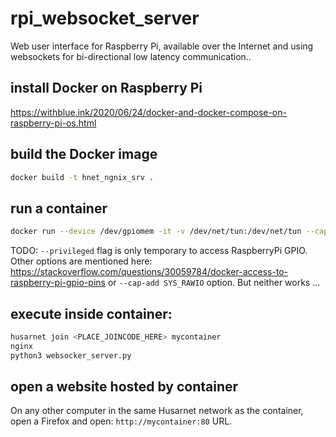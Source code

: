 # rpi_websocket_server
Web user interface for Raspberry Pi, available over the Internet and using websockets for bi-directional low latency communication..

## install Docker on Raspberry Pi

https://withblue.ink/2020/06/24/docker-and-docker-compose-on-raspberry-pi-os.html

## build the Docker image

```bash
docker build -t hnet_ngnix_srv .
```

## run a container

```bash
docker run --device /dev/gpiomem -it -v /dev/net/tun:/dev/net/tun --cap-add NET_ADMIN --sysctl net.ipv6.conf.all.disable_ipv6=0 hnet_ngnix_srv
```

TODO: `--privileged` flag is only temporary to access RaspberryPi GPIO. Other options are mentioned here: https://stackoverflow.com/questions/30059784/docker-access-to-raspberry-pi-gpio-pins or `--cap-add SYS_RAWIO` option. But neither works ...


## execute inside container:

```bash
husarnet join <PLACE_JOINCODE_HERE> mycontainer
nginx
python3 websocker_server.py
```

## open a website hosted by container

On any other computer in the same Husarnet network as the container, open a Firefox and open: `http://mycontainer:80` URL.